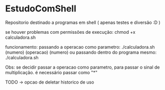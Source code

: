 # EstudoComShell
Repositorio destinado a programas em shell ( apenas testes e diversão :D )

se houver problemas com permissões de execução: 
        chmod +x calculadora.sh
        
funcionamento:
        passando a operacao como parametro:
            ./calculadora.sh (numero) (operacao) (numero)
        ou passando dentro do programa mesmo:
             ./calculadora.sh
        
Obs: se decidir passar a operacao como parametro, para passar o sinal de multiplicação. é necessário passar como "\*"


TODO -> opcao de deletar historico de uso
